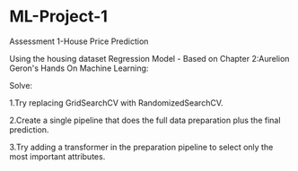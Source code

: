 # ML-Project-1
Assessment 1-House Price Prediction 

Using the housing dataset Regression Model - Based on Chapter 2:Aurelion Geron's Hands On Machine Learning: 

Solve:

1.Try replacing GridSearchCV with RandomizedSearchCV. 

2.Create a single pipeline that does the full data preparation plus the final prediction.

3.Try adding a transformer in the preparation pipeline to select only the most important attributes. 
